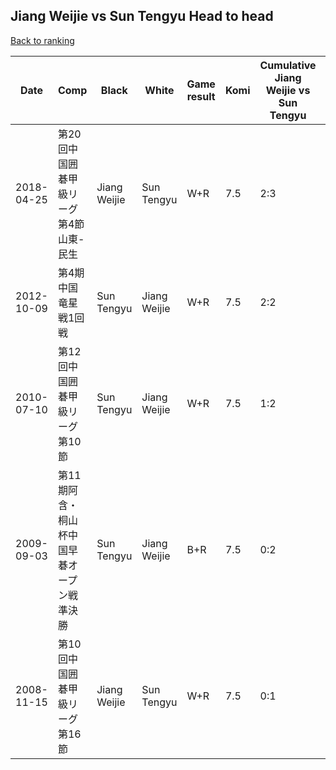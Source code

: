 ## Jiang Weijie vs Sun Tengyu Head to head

[Back to ranking](../../index.md)




| **Date** | **Comp** | **Black** | **White** | **Game result** | **Komi** | **Cumulative Jiang Weijie vs Sun Tengyu** | **Jiang Weijie streak** | **Sun Tengyu streak** | 
| --- | --- | --- | --- | --- | --- | --- | --- | --- |
| 2018-04-25 | 第20回中国囲碁甲級リーグ第4節山東-民生 | Jiang Weijie | Sun Tengyu | W+R | 7.5 | 2:3 | 0 | 1 | 
| 2012-10-09 | 第4期中国竜星戦1回戦 | Sun Tengyu | Jiang Weijie | W+R | 7.5 | 2:2 | 2 | 0 | 
| 2010-07-10 | 第12回中国囲碁甲級リーグ第10節 | Sun Tengyu | Jiang Weijie | W+R | 7.5 | 1:2 | 1 | 0 | 
| 2009-09-03 | 第11期阿含・桐山杯中国早碁オープン戦準決勝 | Sun Tengyu | Jiang Weijie | B+R | 7.5 | 0:2 | 0 | 2 | 
| 2008-11-15 | 第10回中国囲碁甲級リーグ第16節 | Jiang Weijie | Sun Tengyu | W+R | 7.5 | 0:1 | 0 | 1 |




